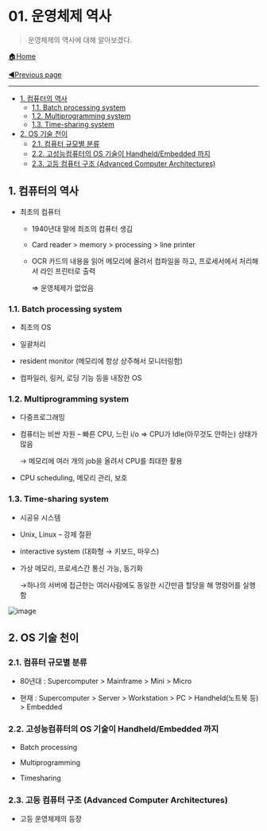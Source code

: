 # 01. 운영체제 역사

> 운영체제의 역사에 대해 알아보겠다.

[🏠Home](https://github.com/batboy118/Study_Note)

[◀Previous page ](./README.md)

---

<!-- TOC -->

- [1. 컴퓨터의 역사](#1-컴퓨터의-역사)
	- [1.1. Batch processing system](#11-batch-processing-system)
	- [1.2. Multiprogramming system](#12-multiprogramming-system)
	- [1.3. Time-sharing system](#13-time-sharing-system)
- [2. OS 기술 천이](#2-os-기술-천이)
	- [2.1. 컴퓨터 규모별 분류](#21-컴퓨터-규모별-분류)
	- [2.2. 고성능컴퓨터의 OS 기술이 Handheld/Embedded 까지](#22-고성능컴퓨터의-os-기술이-handheldembedded-까지)
	- [2.3. 고등 컴퓨터 구조 (Advanced Computer Architectures)](#23-고등-컴퓨터-구조-advanced-computer-architectures)

<!-- /TOC -->

## 1. 컴퓨터의 역사

- 최초의 컴퓨터

  - 1940년대 말에 최조의 컴퓨터 생김

  - Card reader > memory > processing > line printer
  - OCR 카드의 내용을 읽어 메모리에 올려서 컴파일을 하고, 프로세서에서 처리해서 라인 프린터로 출력

    ⇒ 운영체제가 없었음

### 1.1. Batch processing system

- 최초의 OS
- 일괄처리
- resident monitor (메모리에 항상 상주해서 모니터링함)

- 컴파일러, 링커, 로딩 기능 등을 내장한 OS

### 1.2. Multiprogramming system

-  다중프로그래밍

- 컴퓨터는 비싼 자원 – 빠른 CPU, 느린 i/o ⇒ CPU가 Idle(아무것도 안하는) 상태가 많음

 	→ 메모리에 여러 개의 job을 올려서 CPU를 최대한 활용

- CPU scheduling, 메모리 관리, 보호

### 1.3. Time-sharing system

- 시공유 시스템

- Unix, Linux – 강제 절환

- interactive system (대화형 → 키보드, 마우스)

- 가상 메모리, 프로세스간 통신 가능, 동기화

  →하나의 서버에 접근한는 여러사람에도 동일한 시간만큼 할당을 해 명령어를 실행함

![image](https://user-images.githubusercontent.com/53181778/76728759-846c7880-674f-11ea-9d94-26380837b2aa.png)

## 2. OS 기술 천이

### 2.1. 컴퓨터 규모별 분류

- 80년대 : Supercomputer > Mainframe > Mini > Micro

- 현재 : Supercomputer > Server > Workstation > PC > Handheld(노트북 등) > Embedded

### 2.2. 고성능컴퓨터의 OS 기술이 Handheld/Embedded 까지

- Batch processing

- Multiprogramming

- Timesharing

### 2.3. 고등 컴퓨터 구조 (Advanced Computer Architectures)

- 고등 운영체제의 등장
